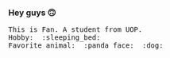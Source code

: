### Hey guys :upside_down_face:
<pre>
This is Fan. A student from UOP. 
Hobby:  :sleeping_bed:
Favorite animal:  :panda_face:  :dog:
</pre>
